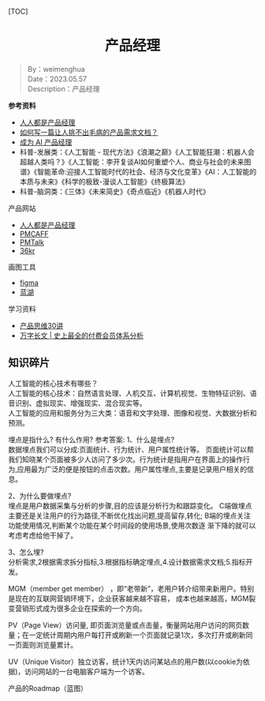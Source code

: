 [TOC]

<h1 align="center">产品经理</h1>

> By：weimenghua  
> Date：2023.05.57  
> Description：产品经理

**参考资料**  
- [人人都是产品经理](https://weread.qq.com/web/bookDetail/74c32d4072891fc474ce30a)  
- [如何写一篇让人挑不出毛病的产品需求文档？](https://mp.weixin.qq.com/s/y9TItvTwv6_07h_kvYSLAQ)
- [成为 AI 产品经理](https://time.geekbang.org/column/intro/100066601?tab=catalog)
- 科普-发展类：《人工智能 - 现代方法》《浪潮之巅》《人工智能狂潮：机器人会超越人类吗？》《人工智能：李开复谈AI如何重塑个人、商业与社会的未来图谱》《智能革命:迎接人工智能时代的社会、经济与文化变革》《AI：人工智能的本质与未来》《科学的极致-漫谈人工智能》《终极算法》
- 科普-脑洞类：《三体》《未来简史》《奇点临近》《机器人时代》

产品网站
- [人人都是产品经理](https://www.woshipm.com/)
- [PMCAFF](https://www.pmcaff.com/)
- [PMTalk](https://www.pmtalk.club/)
- [36kr](https://36kr.com/)

画图工具
- [figma](https://www.figma.com/)
- [蓝湖](https://lanhuapp.com)

学习资料
- [产品思维30讲](https://www.processon.com/view/5a7066eae4b0874437b1167c#map)
- [万字长文 | 史上最全的付费会员体系分析](https://www.haoad123.com/article/2163.html)



## 知识碎片

人工智能的核心技术有哪些？  
人工智能的核心技术：自然语言处理、人机交互、计算机视觉、生物特征识别、语音识别、虚拟现实、增强现实、混合现实等。  
人工智能的应用和服务分为三大类：语音和文字处理、图像和视觉、大数据分析和预测。

埋点是指什么? 有什么作用?
参考答案:
1、什么是埋点?  
数据埋点我们可以分成:页面统计、行为统计、用户属性统计等。
页面统计可以帮我们知晓某个页面被多少人访问了多少次。行为统计是指用户在界面上的操作行为,应用最为广泛的便是按钮的点击次数。用户属性埋点,主要是记录用户相关的信息。

2、为什么要做埋点?  
埋点是用户数据采集与分析的步骤,目的应该是分析行为和跟踪变化。 C端做埋点主要还是关注用户的行为路径,不断优化找出问题,提高留存,转化; B端的埋点关注功能使用情况,判断某个功能在某个时间段的使用场景,使用次数逐
渐下降的就可以考虑考虑给他干掉了。

3、怎么埋?  
分析需求,2根据需求拆分指标,3.根据指标确定埋点,4.设计数据需求文档;5.指标开发。

MGM（member get member） ，即“老带新”，老用户转介绍带来新用户。特别是现在的互联网营销环境下，企业获客越来越不容易， 成本也越来越高，MGM裂变营销形式成为很多企业在探索的一个方向。

PV（Page View）访问量, 即页面浏览量或点击量，衡量网站用户访问的网页数量；在一定统计周期内用户每打开或刷新一个页面就记录1次，多次打开或刷新同一页面则浏览量累计。

UV（Unique Visitor）独立访客，统计1天内访问某站点的用户数(以cookie为依据)，访问网站的一台电脑客户端为一个访客。

产品的Roadmap（蓝图） 